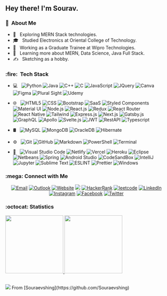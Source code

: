 <h2> Hey there! I'm Sourav.</h2>

<h3> 👨 &nbsp;About Me </h3>

- 🤔 &nbsp; Exploring MERN Stack technologies.
- 🎓 &nbsp; Studied Electronics at Oriental College of Technology.
- 💼 &nbsp; Working as a Graduate Trainee at Wipro Technologies.
- 🌱 &nbsp; Learning more about MERN, Data Science, Java Full Stack.
- ✍️ &nbsp; Sketching as a hobby.

<h3>:fire: &nbsp;Tech Stack</h3>

- 💻 &nbsp;
  ![Python](https://img.shields.io/badge/Python-14354C?style=for-the-badge&logo=python&logoColor=white)
  ![Java](https://img.shields.io/badge/Java-ED8B00?style=for-the-badge&logo=java&logoColor=white)
  ![C++](https://img.shields.io/badge/C%2B%2B-00599C?style=for-the-badge&logo=c%2B%2B&logoColor=white)
  ![C](https://img.shields.io/badge/C-00599C?style=for-the-badge&logo=c&logoColor=white)
  ![JavaScript](https://img.shields.io/badge/JavaScript-F7DF1E?style=for-the-badge&logo=javascript&logoColor=black)
  ![JQuery](https://img.shields.io/badge/jQuery-0769AD?style=for-the-badge&logo=jquery&logoColor=white)
  ![Canva](https://img.shields.io/badge/Canva-%2300C4CC.svg?&style=for-the-badge&logo=Canva&logoColor=white)
  ![Figma](https://img.shields.io/badge/Figma-F24E1E?style=for-the-badge&logo=figma&logoColor=white)
  ![Plural Sight](https://img.shields.io/badge/Pluralsight-F15B2A?style=for-the-badge&logo=Pluralsight&logoColor=white)
  ![Udemy](https://img.shields.io/badge/Udemy-EC5252?style=for-the-badge&logo=Udemy&logoColor=white)
  
- 🌐 &nbsp;
  ![HTML5](https://img.shields.io/badge/HTML-239120?style=for-the-badge&logo=html5&logoColor=white)
  ![CSS](https://img.shields.io/badge/CSS-239120?&style=for-the-badge&logo=css3&logoColor=white)
  ![Bootstrap](https://img.shields.io/badge/Bootstrap-563D7C?style=for-the-badge&logo=bootstrap&logoColor=white)
  ![SaaS](https://img.shields.io/badge/Sass-CC6699?style=for-the-badge&logo=sass&logoColor=white)
  ![Styled Components](https://img.shields.io/badge/styled--components-DB7093?style=for-the-badge&logo=styled-components&logoColor=white)
  ![Material UI](https://img.shields.io/badge/Material--UI-0081CB?style=for-the-badge&logo=material-ui&logoColor=white)
  ![Node.js](https://img.shields.io/badge/Node.js-43853D?style=for-the-badge&logo=node.js&logoColor=white)
  ![React.js](https://img.shields.io/badge/React-20232A?style=for-the-badge&logo=react&logoColor=61DAFB)
  ![Redux](https://img.shields.io/badge/Redux-593D88?style=for-the-badge&logo=redux&logoColor=white)
  ![React Router](https://img.shields.io/badge/React_Router-CA4245?style=for-the-badge&logo=react-router&logoColor=white)
  ![React Native](https://img.shields.io/badge/React_Native-20232A?style=for-the-badge&logo=react&logoColor=61DAFB)
  ![Tailwind](https://img.shields.io/badge/Tailwind_CSS-38B2AC?style=for-the-badge&logo=tailwind-css&logoColor=white)
  ![Express.js](https://img.shields.io/badge/express-000000?style=for-the-badge&logo=express&logoColor=white)
  ![Next.js](https://img.shields.io/badge/Next-black?style=for-the-badge&logo=next.js)
  ![Gatsby.js](https://img.shields.io/badge/Gatsby-663399?style=for-the-badge&logo=gatsby&logoColor=white)
  ![GraphQL](https://img.shields.io/badge/GraphQL-purple?style=for-the-badge&logo=graphql)
  ![Apollo](https://img.shields.io/badge/apollo-000000?style=for-the-badge&logo=apollographql&logoColor=white)
  ![Svelte.js](https://img.shields.io/badge/Svelte-4A4A55?style=for-the-badge&logo=svelte&logoColor=FF3E00)
  ![JWT](https://img.shields.io/badge/json%20web%20tokens-323330?style=for-the-badge&logo=json-web-tokens&logoColor=pink)
  ![RestAPI](https://img.shields.io/badge/RestAPI-grey?style=for-the-badge&logo=restapi)
  ![Typescript](https://img.shields.io/badge/TypeScript-007ACC?style=for-the-badge&logo=typescript&logoColor=white)
  
- 🛢 &nbsp;
  ![MySQL](https://img.shields.io/badge/MySQL-00000F?style=for-the-badge&logo=mysql&logoColor=white)
  ![MongoDB](https://img.shields.io/badge/MongoDB-4EA94B?style=for-the-badge&logo=mongodb&logoColor=white)
  ![OracleDB](https://img.shields.io/badge/Oracle-F80000?style=for-the-badge&logo=oracle&logoColor=black)
  ![Hibernate](https://img.shields.io/badge/Hibernate-59666C?style=for-the-badge&logo=Hibernate&logoColor=white)
  
- ⚙️ &nbsp;
  ![Git](https://img.shields.io/badge/GIT-E44C30?style=for-the-badge&logo=git&logoColor=white)
  ![GitHub](https://img.shields.io/badge/GitHub-100000?style=for-the-badge&logo=github&logoColor=white)
  ![Markdown](https://img.shields.io/badge/Markdown-000000?style=for-the-badge&logo=markdown&logoColor=white)
  ![PowerShell](https://img.shields.io/badge/powershell-5391FE?style=for-the-badge&logo=powershell&logoColor=white)
  ![Terminal](https://img.shields.io/badge/windows%20terminal-4D4D4D?style=for-the-badge&logo=windows%20terminal&logoColor=white)
  
- 🔧 &nbsp;
  ![Visual Studio Code](https://img.shields.io/badge/Visual_Studio_Code-0078D4?style=for-the-badge&logo=visual%20studio%20code&logoColor=white)
  ![Netlify](https://img.shields.io/badge/Netlify-00C7B7?style=for-the-badge&logo=netlify&logoColor=white)
  ![Vercel](https://img.shields.io/badge/Vercel-000000?style=for-the-badge&logo=vercel&logoColor=white)
  ![Heroku](https://img.shields.io/badge/Heroku-430098?style=for-the-badge&logo=heroku&logoColor=white)
  ![Eclipse](https://img.shields.io/badge/Eclipse-2C2255?style=for-the-badge&logo=eclipse&logoColor=white)
  ![Netbeans](https://img.shields.io/badge/apache%20netbeans-1B6AC6?style=for-the-badge&logo=apache%20netbeans%20IDE&logoColor=white)
  ![Spring](https://img.shields.io/badge/Spring-6DB33F?style=for-the-badge&logo=spring&logoColor=white)
  ![Android Studio](https://img.shields.io/badge/Android_Studio-3DDC84?style=for-the-badge&logo=android-studio&logoColor=white)
  ![CodeSandBox](https://img.shields.io/badge/Codesandbox-000000?style=for-the-badge&logo=CodeSandbox&logoColor=white)
  ![IntelliJ](https://img.shields.io/badge/IntelliJ_IDEA-000000.svg?style=for-the-badge&logo=intellij-idea&logoColor=white)
  ![Jupyter](https://img.shields.io/badge/Made%20with-Jupyter-orange?style=for-the-badge&logo=Jupyter)
  ![Sublime Text](https://img.shields.io/badge/sublime_text-%23575757.svg?&style=for-the-badge&logo=sublime-text&logoColor=important)
  ![ESLINT](https://img.shields.io/badge/eslint-3A33D1?style=for-the-badge&logo=eslint&logoColor=white)
  ![Prettier](https://img.shields.io/badge/prettier-1A2C34?style=for-the-badge&logo=prettier&logoColor=F7BA3E)
  ![Windows](https://img.shields.io/badge/Windows-0078D6?style=for-the-badge&logo=windows&logoColor=white)
<h3>  :mega: Connect with Me </h3>

<p align="center">
<a href="mailto:isauravshing@gmail.com"><img alt="Email" src="https://img.shields.io/badge/Gmail-D14836?style=for-the-badge&logo=gmail&logoColor=white"></a>
<a href="mailto:sourav.kumar23@outlook.com"><img alt="Outlook" src="https://img.shields.io/badge/Microsoft_Outlook-0078D4?style=for-the-badge&logo=microsoft-outlook&logoColor=white"></a>
<a href="https://sauraevshing-portfolio.netlify.app/"><img alt="Website" src="https://img.shields.io/badge/website-000000?style=for-the-badge&logo=About.me&logoColor=white"></a>
<a href="https://dev.to/sauraevshing"><img src="https://img.shields.io/badge/dev.to-0A0A0A?style=for-the-badge&logo=devdotto&logoColor=white"></a>
<a href="https://www.hackerrank.com/isauravshing"><img alt="HackerRank" src="https://img.shields.io/badge/-Hackerrank-2EC866?style=for-the-badge&logo=HackerRank&logoColor=white"></a>
<a href="https://leetcode.com/isauravshing/"><img alt="leetcode" src="https://img.shields.io/badge/-LeetCode-FFA116?style=for-the-badge&logo=LeetCode&logoColor=black"></a>
<a href="https://www.linkedin.com/in/sourav-kumar-823b7415b/"><img alt="LinkedIn" src="https://img.shields.io/badge/LinkedIn-0077B5?style=for-the-badge&logo=linkedin&logoColor=white"></a>
<a href="https://www.instagram.com/sauraevshing/"><img alt="Instagram" src="https://img.shields.io/badge/Instagram-E4405F?style=for-the-badge&logo=instagram&logoColor=white"></a>
<a href="https://www.facebook.com/sauraevshing/"><img alt="Facebook" src="https://img.shields.io/badge/Facebook-1877F2?style=for-the-badge&logo=facebook&logoColor=white"></a>
<a href="https://twitter.com/thisis_souraev"><img alt="Twitter" src="https://img.shields.io/badge/Twitter-1DA1F2?style=for-the-badge&logo=twitter&logoColor=white"></a>
</p>

<h3>
  :octocat: Statistics
</h3>

<a href="https://github.com/Souraevshing">
  <img height="180em" src="https://github-readme-stats.vercel.app/api?username=Souraevshing&theme=buefy&show_icons=true" />
  <img height="180em" src="https://github-readme-stats.vercel.app/api/top-langs/?username=Souraevshing&theme=buefy&layout=compact" />
</a>
<br/>

<br/>
<p>
  <img src="https://img.icons8.com/color-glass/17/000000/source-code.png"/>  From [Souraevshing](https://github.com/Souraevshing)
</p>
